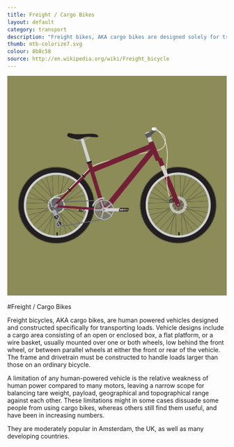 ```yaml
---
title: Freight / Cargo Bikes
layout: default
category: transport
description: "Freight bikes, AKA cargo bikes are designed solely for transporting bulky or heavy loads."
thumb: mtb-colorize7.svg
colour: 8b8c58
source: http://en.wikipedia.org/wiki/Freight_bicycle
---
```


![Cargo bike photo](../img/bikes/mtb-colorize7.svg)

#Freight / Cargo Bikes

Freight bicycles, AKA cargo bikes, are human powered vehicles designed and constructed specifically for transporting loads. Vehicle designs include a cargo area consisting of an open or enclosed box, a flat platform, or a wire basket, usually mounted over one or both wheels, low behind the front wheel, or between parallel wheels at either the front or rear of the vehicle. The frame and drivetrain must be constructed to handle loads larger than those on an ordinary bicycle.

A limitation of any human-powered vehicle is the relative weakness of human power compared to many motors, leaving a narrow scope for balancing tare weight, payload, geographical and topographical range against each other. These limitations might in some cases dissuade some people from using cargo bikes, whereas others still find them useful, and have been in increasing numbers.

They are moderately popular in Amsterdam, the UK, as well as many developing countries. 